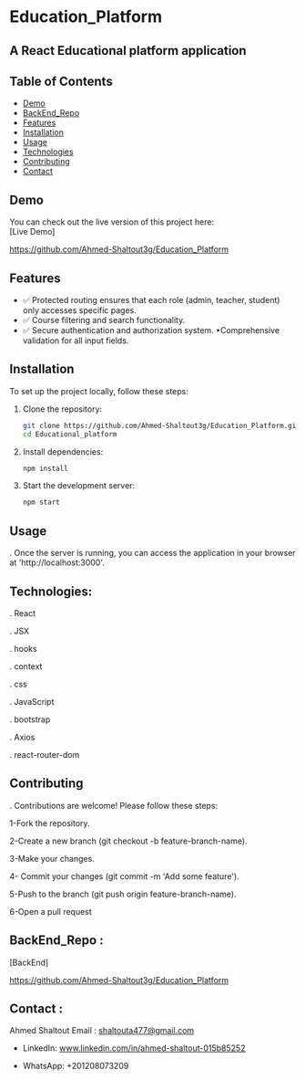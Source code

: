 # Education_Platform


## A React Educational platform application


## Table of Contents
- [Demo](#demo)
- [BackEnd_Repo](#backend)
- [Features](#features)
- [Installation](#installation)
- [Usage](#usage)
- [Technologies](#technologies)
- [Contributing](#contributing)
- [Contact](#contact)

## Demo
You can check out the live version of this project here:  
[Live Demo]

https://github.com/Ahmed-Shaltout3g/Education_Platform

## Features
- ✅ Protected routing ensures that each role (admin, teacher, student) only accesses specific pages.
- ✅ Course filtering and search functionality.
- ✅ Secure authentication and authorization system. •Comprehensive validation for all input fields.

## Installation
To set up the project locally, follow these steps:

1. Clone the repository:
   ```sh
   git clone https://github.com/Ahmed-Shaltout3g/Education_Platform.git
   cd Educational_platform


2. Install dependencies:
   ```sh
   npm install

3. Start the development server:
   ```sh
   npm start

## Usage
. Once the server is running, you can access the application in your browser at 'http://localhost:3000'.

## Technologies:

. React

. JSX

. hooks

. context

. css

. JavaScript

. bootstrap

. Axios

. react-router-dom

## Contributing
. Contributions are welcome! Please follow these steps:

1-Fork the repository.

2-Create a new branch (git checkout -b feature-branch-name). 

3-Make your changes.

4- Commit your changes (git commit -m 'Add some feature'). 

5-Push to the branch (git push origin feature-branch-name). 

6-Open a pull request

## BackEnd_Repo :

[BackEnd]

https://github.com/Ahmed-Shaltout3g/Education_Platform


## Contact :

Ahmed Shaltout Email : shaltouta477@gmail.com

- LinkedIn: www.linkedin.com/in/ahmed-shaltout-015b85252

- WhatsApp: +201208073209


